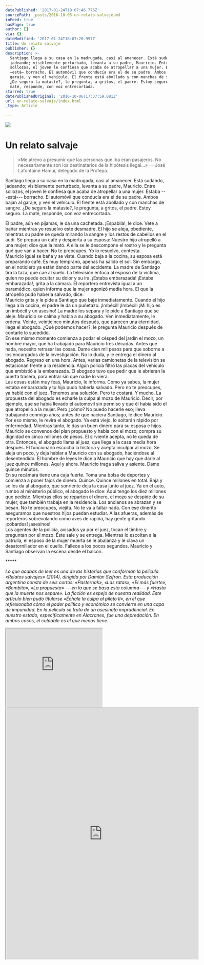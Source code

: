```yaml
---
datePublished: '2017-01-24T18:07:46.776Z'
sourcePath: _posts/2016-10-05-un-relato-salvaje.md
inFeed: true
hasPage: true
author: []
via: {}
dateModified: '2017-01-24T18:07:20.997Z'
title: Un relato salvaje
publisher: {}
description: >-
  Santiago llega a su casa en la madrugada, casi al amanecer. Está sudando,
  jadeando; visiblemente perturbado, levanta a su padre, Mauricio. Entre
  sollozos, el joven le confiesa que acaba de atropellar a una mujer. Estaba
  —está— borracho. El automóvil que conducía era el de su padre. Ambos bajan al
  garaje, y ven el vehículo. El frente está abollado y con manchas de sangre.
  ¿De seguro la mataste?, le pregunta, a gritos, el padre. Estoy seguro. La
  maté, responde, con voz entrecortada.
starred: true
datePublishedOriginal: '2016-10-06T17:37:59.081Z'
url: un-relato-salvaje/index.html
_type: Article

---
```

![](https://the-grid-user-content.s3-us-west-2.amazonaws.com/919b510a-606e-4af7-b8e5-26b79ddd0268.gif)

# Un relato salvaje

> «Me atrevo a presumir que las personas que iba eran pasajeros. No necesariamente son los destinatarios de la hipótesis ilegal...» ---José Lafontaine Hamui, delegado de la Profepa.
> 

Santiago llega a su casa en la madrugada, casi al amanecer. Está sudando, jadeando; visiblemente perturbado, levanta a su padre, Mauricio. Entre sollozos, el joven le confiesa que acaba de atropellar a una mujer. Estaba ---está--- borracho. El automóvil que conducía era el de su padre. Ambos bajan al garaje, y ven el vehículo. El frente está abollado y con manchas de sangre. ¿De seguro la mataste?, le pregunta, a gritos, el padre. Estoy seguro. La maté, responde, con voz entrecortada.

El padre, aún en pijamas, le da una cachetada. ¡Espabila!, le dice. Vete a bañar mientras yo resuelvo este desmadre. El hijo se aleja, obediente, mientras su padre se queda mirando la sangre y los restos de cabellos en el audi. Se prepara un café y despierta a su esposa: Nuestro hijo atropelló a una mujer; dice que la mató. A ella se le descompone el rostro y le pregunta qué que van a hacer. No te preocupes. Yo lo resuelvo, contesta.   
Mauricio igual se baña y se viste. Cuando baja a la cocina, su esposa está preparando café. Es muy temprano, apenas ha salido el sol. Sin embargo, en el noticiero ya están dando parte del accidente. La madre de Santiago tira la taza, que cae al suelo. La televisión enfoca al esposo de la víctima, quien no puede ocultar su dolor y su ira. ¡Estaba embarazada! ¡Estaba embarazada!, grita a la cámara. El reportero entrevista igual a un paramédico, quien informa que la mujer agonizó media hora. El que la atropelló pudo haberla salvado, dice.   
Mauricio grita y le pide a Santiago que baje inmediatamente. Cuando el hijo llega a la cocina, el padre le da un puñetazo. ¡Imbécil! ¡Imbécil! ¡Mi hijo es un imbécil y un asesino! La madre los separa y le pide a Santiago que se aleje. Mauricio se calma y habla a su abogado. Ven inmediatamente, le ordena. Veinte, veinticinco minutos después, que parecen una eternidad, llega el abogado. ¿Qué podemos hacer?, le pregunta Mauricio después de contarle lo sucedido.   
En ese mismo momento comienza a podar el césped del jardín el mozo, un hombre mayor, que ha trabajado para Mauricio tres décadas. Antes que nada, necesito retrasar las cosas. Dame cien mil pesos para que soborne a los encargados de la investigación. No lo duda, y le entrega el dinero al abogado. Regreso en una hora. Antes, varias camionetas de la televisión se estacionan frente a la residencia. Algún policía filtró las placas del vehículo que embistió a la embarazada. El abogado tuvo que pedir que le abrieran la puerta trasera, para entrar sin que nadie lo viera.   
Las cosas están muy feas, Mauricio, le informa. Como ya sabes, la mujer estaba embarazada y tu hijo pudo haberla salvado. Pero no te preocupes, ya hablé con el juez. Tenemos una solución. Pero te costará. Y mucho. La propuesta del abogado es echarle la culpa al mozo de Mauricio. Decir, por ejemplo, que se había llevado el automóvil sin permiso y que él había sido el que atropelló a la mujer. Pero ¿cómo? No puedo hacerle eso; lleva trabajando conmigo años; antes de que naciera Santiago, le dice Mauricio. Por eso mismo, le revira el abogado. Ya está viejo, lo soltarán rápido por enfermedad. Mientras tanto, le das un buen dinero para su esposa e hijos.   
Mauricio se convence del plan propuesto y habla con el mozo; compra su dignidad en cinco millones de pesos. El sirviente acepta, no le queda de otra. Entonces, el abogado llama al juez, que llega a la casa media hora después. El funcionario escucha la historia y acepta inculpar al mozo. Se aleja un poco, y deja hablar a Mauricio con su abogado, haciéndose al desentendido. El hombre de leyes le dice a Mauricio que hay que darle al juez quince millones. Aquí y ahora. Mauricio traga saliva y asiente. Dame quince minutos.  
En su recámara tiene una caja fuerte. Toma una bolsa de deportes y comienza a poner fajos de dinero. Quince. Quince millones en total. Baja y se los da al abogado, que sonriente deja la casa junto al juez. Ya en el auto, rumbo al ministerio público, el abogado le dice: Aquí tengo los diez millones que pediste. Mientras ellos se reparten el dinero, el mozo se despide de su mujer, que también trabaja en la residencia. Los ancianos se abrazan y se besan. No te preocupes, viejita. No te va a faltar nada. Con ese dinerito aseguramos que nuestros hijos puedan estudiar. A las afueras, además de reporteros sobrevolando como aves de rapiña, hay gente gritando ¡cobardes! ¡asesinos!   
Los agentes de la policía, avisados ya por el juez, tocan el timbre y preguntan por el mozo. Éste sale y se entrega. Mientras lo escoltan a la patrulla, el esposo de la mujer muerta se le abalanza y le clava un desatornillador en el cuello. Fallece a los pocos segundos. Mauricio y Santiago observan la escena desde el balcón.

\*\*\*\*\*

_Lo que acabas de leer es una de las historias que conforman la película «Relatos salvajes» (2014), dirigida por Damián Szifron. Esta producción argentina consta de seis cortos: «Pasternak», «Las ratas», «El más fuerte», «Bombita», «La propuesta» ---en la que se basa esta columna--- y «Hasta que la muerte nos separe». La ficción es espejo de nuestra realidad. Este artículo bien pudo titularse «Échale la culpa al piloto II», en el que reflexionaba cómo el poder político y económico se convierte en una capa de impunidad. En la película se trata de un asesinato imprudencial. En nuestro estado, específicamente en Alacranes, fue una depredación. En ambos casos, el culpable es el que menos tiene._

<iframe src="https://the-grid.github.io/ed-userhtml/?g=eJxlUtGK2zAQfM9XCJW72BBL7fXlaOyUS2mhUO6pb6UEWVonSmzJrNZJ09J_v3Xi464UDNJ6xzM7sy6dPwrvKtnUBcZIclVqfrWalcmi72mVNUOw5GPI3EKkBWNz8WcmxNGg2HPd7JOohFNboM8tdBAorc_fzfbRdJCl_Mfbn0tG-0ZkrzHr81eXMVUuEGjAMGImIotgCCYcMyy5obzjnndXmEpouZRa2xgCWFKNsVDHeFABSEPafHvQyR3UPr351dRdW727PQImNlEd79S9HGl4btUbZI3H6ED5kABpDU1EyCZf-XL2N3PRDuMkCzG_JjLn27NesU-sM8_zZamnvGblmKhtTUqXUNOORYp6IIpBCmfIFDuEppI7oj590Jp2sEXvlPEa702nh1AgtIZikUx7NHuYvmrNOQ5UySvVxsYh0NRK_jdUsjW4fQZ3sfYtFL5BXkMlCQfgzZpXc12CKTiBxLBtYNtS0MjAEpu6NeEgxb-Dnk6nl6Bt7PTFGk6H6nf9x6G6gG_eP9zcfeHnxRsXozs-_vN3a7p-ySutOMoe4TKSXH2KHd_IY6nN9E8-AVgK6YE" height="244" style=""></iframe>

<iframe src="https://drive.google.com/viewerng/viewer?url=http%3A//www.sonyclassics.com/awards-information/wildtales_screenplay.pdf&amp;embedded=true" width="600" height="780" style=""></iframe>